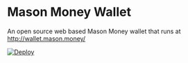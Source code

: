 # Mason Money Wallet

An open source web based Mason Money wallet that runs at
http://wallet.mason.money/

[![Deploy](https://www.herokucdn.com/deploy/button.svg)](https://heroku.com/deploy)
